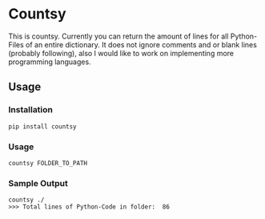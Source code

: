 # Countsy
This is countsy. Currently you can return the amount of lines for all Python-Files of an
entire dictionary.
It does not ignore comments and or blank lines (probably following), also I would like to 
work on implementing more programming languages.
## Usage
### Installation
```
pip install countsy
```
### Usage
```
countsy FOLDER_TO_PATH
```

### Sample Output
```
countsy ./
>>> Total lines of Python-Code in folder:  86
```